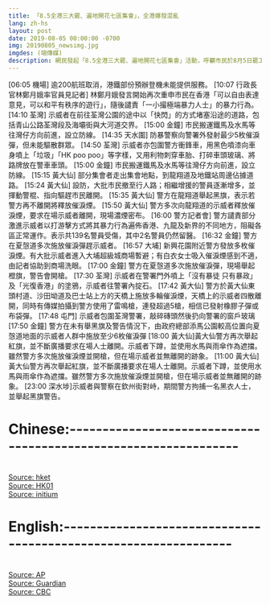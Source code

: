 ```yaml
---
title: 「8.5全港三大罷、遍地開花七區集會」，全港爆發混亂
lang: zh-hs
layout: post
date: 2019-08-05 00:00:00 -0700
img: 20190805_newsimg.jpg
imgdes: (端傳媒)
description: 網民發起「8.5全港三大罷、遍地開花七區集會」活動，呼籲市民於8月5日罷工、罷市、罷課，同時在港九新界七區分別舉行集會，以行動表達對政府的不滿，要求政府回應民間五大訴求。警方表示，截至下午共拘捕82人，涉嫌非法集會、藏有攻擊性武器等。
---
```

[06:05 機場] 逾200航班取消，港鐵部份預辦登機未能提供服務。
[10:07 行政長官林鄭月娥率官員見記者] 林鄭月娥發言開始再次重申市民在香港「可以自由表達意見，可以和平有秩序的遊行」，隨後譴責「一小撮極端暴力人士」的暴力行為。
[14:10 荃灣] 示威者在前往荃灣公園的途中以「快閃」的方式堵塞沿途的道路，包括青山公路荃灣段及海壩街與大河道交界。
[15:00 金鐘] 市民搬運鐵馬及水馬等往灣仔方向前進，設立防線。
[14:35 天水圍] 防暴警察向警署外發射最少5枚催淚彈，但未能驅散群眾。
[14:50 荃灣] 示威者亦包圍警方衝鋒車，用黑色噴漆向車身噴上「垃圾」「HK poo poo」等字樣，又用利物刺穿車胎、打碎車頭玻璃、將路牌放在警車車頭。
[15:00 金鐘] 市民搬運鐵馬及水馬等往灣仔方向前進，設立防線。
[15:15 黃大仙] 部分集會者走出集會地點，到龍翔道及地鐵站周邊佔據道路。
[15:24 黃大仙] 設防，大批市民撤至行人路；相繼增援的警員逐漸增多，並揮動警棍、指向驅趕市民離開。
[15:35 黃大仙] 警方在龍翔道舉起黑旗，表示若警方再不離開將釋放催淚煙。
[15:50 黃大仙] 警方多次向龍翔道的示威者釋放催淚煙，要求在場示威者離開，現場濃煙密布。
[16:00 警方記者會] 警方譴責部分激進示威者以打游擊方式將其暴力行為遍佈香港、九龍及新界的不同地方，阻礙各區正常運作。表示共139名警員受傷，其中2名警員仍然留醫。
[16:32 金鐘] 警方在夏愨道多次施放催淚彈趕示威者。
[16:57 大埔] 新興花園附近警方發放多枚催淚煙。有大批示威者進入大埔超級城商場暫避；有白衣女士吸入催淚煙感到不適，由記者協助到商場洗眼。
[17:00 金鐘] 警方在夏愨道多次施放催淚彈，現場舉起橙旗，警告會開槍。
[17:30 荃灣] 示威者在警署門外噴上「沒有暴徒 只有暴政」及「光復香港」的塗鴉，示威者往警署內掟石。
[17:42 黃大仙] 警方於黃大仙東頭村道、沙田坳道及巴士站上方的天橋上施放多輪催淚煙，天橋上的示威者四散離開，同時有傳媒拍攝到警方使用了雷鳴槍，連發超過5槍，相信已發射橡膠子彈或布袋彈。
[17:48 屯門] 示威者包圍荃灣警署，敲碎磚頭然後扔向警署的窗戶玻璃
[17:50 金鐘] 警方在未有舉黑旗及警告情況下，由政府總部添馬公園較高位置向夏愨道地面的示威者人群中施放至少6枚催淚彈
[18:00 黃大仙]黃大仙警方再次舉起紅旗，並不斷廣播要求在場人士離開。示威者下蹲，並使用水馬與雨傘作為遮擋。雖然警方多次施放催淚煙並開槍，但在場示威者並無離開的跡象。
[11:00 黃大仙]黃大仙警方再次舉起紅旗，並不斷廣播要求在場人士離開。示威者下蹲，並使用水馬與雨傘作為遮擋。雖然警方多次施放催淚煙並開槍，但在場示威者並無離開的跡象。
[23:00 深水埗]示威者與警察在欽州街對峙，期間警方拘捕一名黑衣人士，並舉起黑旗警告。
# Chinese:----------------------------------------------------------------
<br>[Source: hket](https://inews.hket.com/article/2418988/%E3%80%90%E5%8F%8D%E4%BF%AE%E4%BE%8B%E3%80%918.5%E7%BD%B7%E5%B7%A5%E8%A7%B8%E7%99%BC%E5%81%9C%E9%A3%9B%E6%BD%AE%20%E5%91%A8%E4%BA%8C%E5%86%8D%E6%9C%8915%E7%8F%AD%E5%9C%8B%E6%B3%B0%E8%88%AA%E7%8F%AD%E5%8F%96%E6%B6%88%20%EF%BC%88%E4%B8%8D%E6%96%B7%E6%9B%B4%E6%96%B0%EF%BC%89)
<br>[Source: HK01](https://www.hk01.com/18%E5%8D%80%E6%96%B0%E8%81%9E/360053/8-5%E7%BD%B7%E5%B7%A5%E9%9B%86%E6%9C%83-%E7%9B%B4%E6%92%AD-%E9%BB%83%E5%A4%A7%E4%BB%99%E6%B6%88%E9%98%B2%E5%93%A1%E8%B8%A2%E8%B5%B0%E5%82%AC%E6%B7%9A%E5%BD%88-%E6%B2%99%E7%94%B0%E8%AD%A6%E7%BD%B2%E7%87%92%E9%9B%9C%E7%89%A9)
<br>[Source: initium](https://theinitium.com/article/20190805-whatsnew-hongkong-strike/)

# English:----------------------------------------------------------------
<br>[Source: AP](https://apnews.com/3b3358bf86e64166910ae1d1cf4654ba)
<br>[Source: Guardian](https://www.theguardian.com/world/live/2019/aug/05/hong-kong-protest-brings-city-to-standstill-ahead-of-carrie-lam-statement-live)
<br>[Source: CBC](https://www.cbc.ca/news/world/hong-kong-protests-strike-1.5236474)